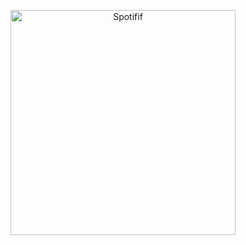 <p align="center">
  <img height="360px" alt="Spotifif" src="https://user-images.githubusercontent.com/57731289/200077846-509ef72e-4cc0-41a8-9284-d879bae6ed32.jpg">
</p>
